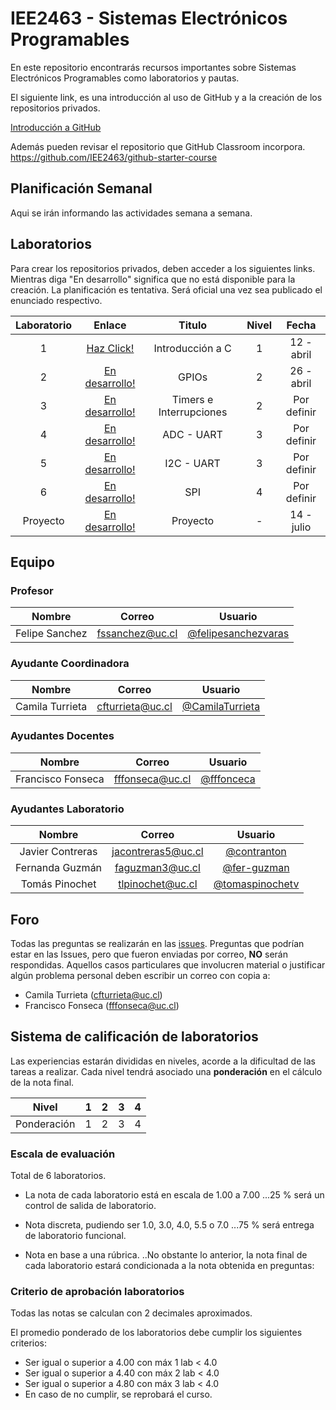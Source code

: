 # IEE2463 - Sistemas Electrónicos Programables

En este repositorio encontrarás recursos importantes sobre Sistemas Electrónicos Programables como laboratorios y pautas. 

El siguiente link, es una introducción al uso de GitHub y a la creación de los repositorios privados.

[Introducción a GitHub](https://github.com/IEE2463/classroom/blob/master/Material%20de%20apoyo/GitHub/Introducción%20a%20GitHub.pdf)

Además pueden revisar el repositorio que GitHub Classroom incorpora. https://github.com/IEE2463/github-starter-course


## Planificación Semanal

Aqui se irán informando las actividades semana a semana.


## Laboratorios

Para crear los repositorios privados, deben acceder a los siguientes links. Mientras diga "En desarrollo" significa que no está disponible para la creación.
La planificación es tentativa. Será oficial una vez sea publicado el enunciado respectivo.

| Laboratorio |                         Enlace                        | Titulo 			| Nivel |   Fecha     |
|:-----------:|:-----------------------------------------------------:|:--------------:	| :---: |:-----------:|
|      1      | [Haz Click!](https://classroom.github.com/a/trAeIRJk) | Introducción a C  	| 	1	| 12 - abril  |
| 	   2 	  | [En desarrollo!](https://github.com/IEE2463/classroom) | GPIOs |	2	| 26 - abril |
| 	   3 	  | [En desarrollo!](https://github.com/IEE2463/classroom) | Timers e Interrupciones       |	2	| Por definir |
| 	   4 	  | [En desarrollo!](https://github.com/IEE2463/classroom) | ADC - UART		|	3	| Por definir  |
| 	   5 	  | [En desarrollo!](https://github.com/IEE2463/classroom) | I2C - UART	|	3	| Por definir  |
| 	   6 	  | [En desarrollo!](https://github.com/IEE2463/classroom) | SPI			|	4	| Por definir  |
|  Proyecto	  | [En desarrollo!](https://github.com/IEE2463/classroom)|  Proyecto		|	-	| 14 - julio  |


## Equipo

### Profesor
| Nombre |	Correo 	| Usuario |
|:------:|:--------:|:-------:|
| Felipe Sanchez | fssanchez@uc.cl | [@felipesanchezvaras](https://github.com/felipesanchezvaras) |

### Ayudante Coordinadora

| Nombre |	Correo 	| Usuario |
|:------:|:--------:|:-------:|
| Camila Turrieta | cfturrieta@uc.cl | [@CamilaTurrieta](https://github.com/CamilaTurrieta)|

### Ayudantes Docentes

| Nombre |	Correo 	| Usuario |
|:------:|:--------:|:-------:|
| Francisco Fonseca | fffonseca@uc.cl | [@fffonceca](https://github.com/fffonceca) |

### Ayudantes Laboratorio

| Nombre |	Correo 	| Usuario |
|:------:|:--------:|:-------:|
| Javier Contreras | jacontreras5@uc.cl	 | [@contranton](https://github.com/contranton) |
| Fernanda Guzmán |  faguzman3@uc.cl	  | [@fer-guzman](https://github.com/fer-guzman) | 
| Tomás Pinochet | tlpinochet@uc.cl	 | [@tomaspinochetv](https://github.com/tomaspinochetv) | 


## Foro

Todas las preguntas se realizarán en las [issues](../../issues). Preguntas que podrían estar en las Issues, pero que fueron enviadas por correo, **NO** serán respondidas. Aquellos casos particulares que involucren material o justificar algún problema personal deben escribir un correo con copia a:

- Camila Turrieta (cfturrieta@uc.cl)
- Francisco Fonseca (fffonseca@uc.cl)

## Sistema de calificación de laboratorios

Las experiencias estarán divididas en niveles, acorde a la dificultad de las tareas a realizar. Cada nivel tendrá asociado una **ponderación** en el cálculo de la nota final.


| Nivel			| 1  	|  2 	|  3 	|  4 	| 
|:-:			|:-:	|---	|---	|---	|
| Ponderación 	| 1		| 2 	| 3		| 4		|



### Escala de evaluación

Total de 6 laboratorios.

+ La nota de cada laboratorio está en escala de 1.00 a 7.00
...25 % será un control de salida de laboratorio. 
+ Nota discreta, pudiendo ser 1.0, 3.0, 4.0, 5.5 o 7.0
...75 % será entrega de laboratorio funcional.


+ Nota en base a una rúbrica.
..No obstante lo anterior, la nota final de cada laboratorio estará condicionada a la nota obtenida en preguntas:


### Criterio de aprobación laboratorios

Todas las notas se calculan con 2 decimales aproximados.

El promedio ponderado de los laboratorios debe cumplir los siguientes criterios:
- Ser igual o superior a 4.00 con máx 1 lab < 4.0
- Ser igual o superior a 4.40 con máx 2 lab < 4.0
- Ser igual o superior a 4.80 con máx 3 lab < 4.0
- En caso de no cumplir, se reprobará el curso. 


